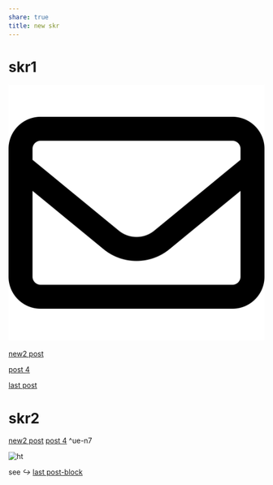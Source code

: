```yaml
---
share: true
title: new skr
---
```


# skr1

![кккккк200](./_Files_/pic-1.svg)


[new2 post](./wiki2/post%20G3.md)

[post 4](./second%20my%20post.md)

[last post](new%20skr.md)

# skr2

  [new2 post](./wiki2/post%20G3.md) [post 4](./second%20my%20post.md) ^ue-n7



![ht](new%20skr.md#^ue-n7)



see _↪_ [last post-block](new%20skr.md#^ue-n7)


